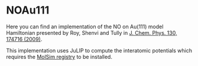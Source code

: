 # NOAu111

Here you can find an implementation of the NO on Au(111) model Hamiltonian
presented by Roy, Shenvi and Tully in [J. Chem. Phys. 130, 174716 (2009)](https://doi.org/10.1063/1.3122989).

This implementation uses JuLIP to compute the interatomic potentials which requires
the [MolSim registry](https://github.com/JuliaMolSim/MolSim) to be installed.
